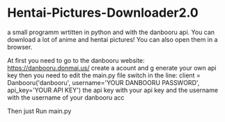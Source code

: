 # Hentai-Pictures-Downloader2.0
a small programm wrtitten in python and with the danbooru api. You can download a lot of anime and hentai pictures! You can also open them in a browser.


At first you need to go to the danbooru website: https://danbooru.donmai.us/ create a acount and g enerate your own api key then you need to edit the main.py file 
switch in the line: client = Danbooru('danbooru', username='YOUR DANBOORU PASSWORD', api_key='YOUR API KEY') the api key with your api key and the username with the username of your danbooru acc 

Then just Run main.py 

